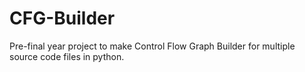 # CFG-Builder
Pre-final year project to make Control Flow Graph Builder for multiple source code files in python.
